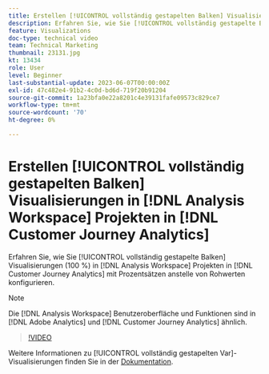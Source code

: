```yaml
---
title: Erstellen [!UICONTROL vollständig gestapelten Balken] Visualisierungen in  [!DNL Analysis Workspace]  Projekten
description: Erfahren Sie, wie Sie [!UICONTROL vollständig gestapelte Balken] Visualisierungen in Projekten in  [!DNL Analysis Workspace]  konfigurieren, die Prozentsätze  [!DNL Customer Journey Analytics] Rohwerte verwenden.
feature: Visualizations
doc-type: technical video
team: Technical Marketing
thumbnail: 23131.jpg
kt: 13434
role: User
level: Beginner
last-substantial-update: 2023-06-07T00:00:00Z
exl-id: 47c482e4-91b2-4c0d-bd6d-719f20b91204
source-git-commit: 1a23bfa0e22a8201c4e39131fafe09573c829ce7
workflow-type: tm+mt
source-wordcount: '70'
ht-degree: 0%

---
```


# Erstellen [!UICONTROL vollständig gestapelten Balken] Visualisierungen in [!DNL Analysis Workspace] Projekten in [!DNL Customer Journey Analytics]

Erfahren Sie, wie Sie [!UICONTROL vollständig gestapelte Balken] Visualisierungen (100 %) in [!DNL Analysis Workspace] Projekten in [!DNL Customer Journey Analytics] mit Prozentsätzen anstelle von Rohwerten konfigurieren.

>[!NOTE]
>
>Die [!DNL Analysis Workspace] Benutzeroberfläche und Funktionen sind in [!DNL Adobe Analytics] und [!DNL Customer Journey Analytics] ähnlich.

>[!VIDEO](https://video.tv.adobe.com/v/30079/?quality=12&learn=on&captions=ger)

Weitere Informationen zu [!UICONTROL vollständig gestapelten Var]-Visualisierungen finden Sie in der [Dokumentation](https://experienceleague.adobe.com/docs/analytics-platform/using/cja-workspace/visualizations/bar.html?lang=de).
